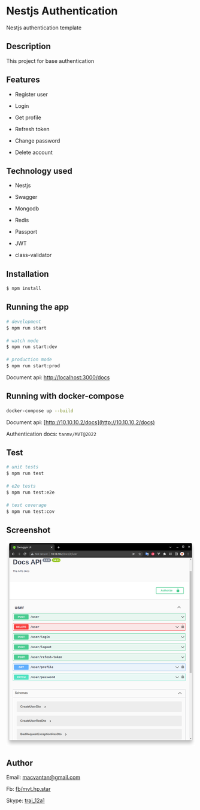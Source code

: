 # Nestjs Authentication

Nestjs authentication template

## Description

This project for base authentication

## Features

- Register user

- Login

- Get profile

- Refresh token

- Change password

- Delete account

## Technology used

- Nestjs

- Swagger

- Mongodb

- Redis

- Passport

- JWT

- class-validator

## Installation

```bash
$ npm install
```

## Running the app

```bash
# development
$ npm run start

# watch mode
$ npm run start:dev

# production mode
$ npm run start:prod
```

Document api: [http://localhost:3000/docs](http://localhost:3000/docs)

## Running with docker-compose

```bash
docker-compose up --build
```

Document api: [http://10.10.10.2/docs](http://10.10.10.2/docs)

Authentication docs: `tanmv/MVT@2022`

## Test

```bash
# unit tests
$ npm run test

# e2e tests
$ npm run test:e2e

# test coverage
$ npm run test:cov
```

## Screenshot

![Screenshot docs](./screenshot.png)

## Author

Email: [macvantan@gmail.com](mailto:macvantan@gmail.com)

Fb: [fb/mvt.hp.star](https://www.facebook.com/mvt.hp.star)

Skype: [trai_12a1](skype:trai_12a1?chat)